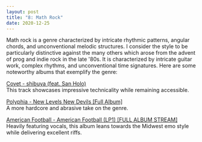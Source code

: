 ```yaml
---
layout: post
title: "8: Math Rock"
date: 2020-12-25
---
```


Math rock is a genre characterized by intricate rhythmic patterns, angular chords, and unconventional melodic structures. I consider the style to be particularly distinctive against the many others which arose from the advent of prog and indie rock in the late '80s. It is characterized by intricate guitar work, complex rhythms, and unconventional time signatures. Here are some noteworthy albums that exemplify the genre:

[Covet - shibuya (feat. San Holo)](https://youtu.be/ry7eZJ6qTS4?list=PLRPIdEPgTyNRNrMkrQ8JbMlViklOdW4Wt)  
This track showcases impressive technicality while remaining accessible.

[Polyphia - New Levels New Devils [Full Album]](https://youtu.be/H2j2gGqRXxI?t=1786)  
A more hardcore and abrasive take on the genre.

[American Football - American Football (LP1) [FULL ALBUM STREAM]](https://www.youtube.com/watch?v=QZNYVt87y60)  
Heavily featuring vocals, this album leans towards the Midwest emo style while delivering excellent riffs.